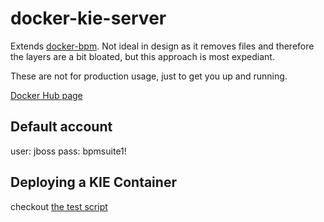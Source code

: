 # docker-kie-server

Extends [docker-bpm](https://github.com/sherl0cks/docker-bpms). Not ideal in design as it removes files and therefore the layers are a bit bloated, but this approach is most expediant.

These are not for production usage, just to get you up and running.

[Docker Hub page](https://hub.docker.com/r/sherl0cks/docker-kie-server)

## Default account
user: jboss
pass: bpmsuite1!

## Deploying a KIE Container
checkout [the test script](test/createKieContainer.sh)